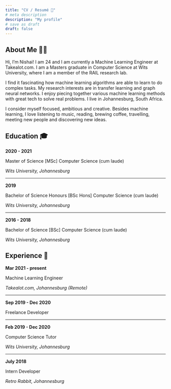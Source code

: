 ```yaml
---
title: "CV / Resumé 📑"
# meta description
description: "My profile"
# save as draft
draft: false
---
```


## About Me 💪🏽

Hi, I’m Nishai! I am 24 and I am currently a Machine Learning Engineer at Takealot.com. I am a Masters graduate in Computer Science at Wits University, where I am a member of the RAIL research lab.

I find it fascinating how machine learning algorithms are able to learn to do complex tasks. My research interests are in transfer learning and graph neural networks. I enjoy piecing together various machine learning methods with great tech to solve real problems. I live in Johannesburg, South Africa. 

I consider myself focused, ambitious and creative. Besides machine learning, I love listening to music, reading, brewing coffee, travelling, meeting new people and discovering new ideas.

## Education 🎓

**2020 - 2021**

Master of Science [MSc] Computer Science (cum laude)

*Wits University, Johannesburg*
***
**2019**

Bachelor of Science Honours [BSc Hons] Computer Science (cum laude)

*Wits University, Johannesburg*
***
**2016 - 2018**

Bachelor of Science [BSc] Computer Science (cum laude)

*Wits University, Johannesburg*

## Experience 💼

**Mar 2021 - present**

Machine Learning Engineer

*Takealot.com, Johannesburg (Remote)*
***
**Sep 2019 - Dec 2020**

Freelance Developer
***
**Feb 2019 - Dec 2020**

Computer Science Tutor

*Wits University, Johannesburg*
***
**July 2018**

Intern Developer

*Retro Rabbit, Johannesburg*



